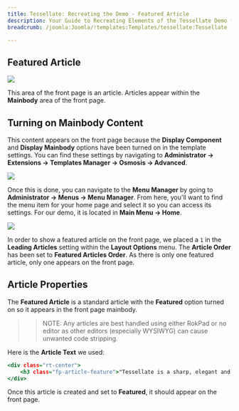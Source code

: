 ```yaml
---
title: Tessellate: Recreating the Demo - Featured Article
description: Your Guide to Recreating Elements of the Tessellate Demo for Joomla
breadcrumb: /joomla:Joomla/!templates:Templates/tessellate:Tessellate

---
```


Featured Article
-----

![][demo]

This area of the front page is an article. Articles appear within the **Mainbody** area of the front page.

Turning on Mainbody Content
-----

This content appears on the front page because the **Display Component** and **Display Mainbody** options have been turned on in the template settings. You can find these settings by navigating to **Administrator -> Extensions -> Templates Manager -> Osmosis -> Advanced**.

![][advanced]

Once this is done, you can navigate to the **Menu Manager** by going to **Administrator -> Menus -> Menu Manager**. From here, you'll want to find the menu item for your home page and select it so you can access its settings. For our demo, it is located in **Main Menu -> Home**.

![][menu]

In order to show a featured article on the front page, we placed a `1` in the **Leading Articles** setting within the **Layout Options** menu. The **Article Order** has been set to **Featured Articles Order**. As there is only one featured article, only one appears on the front page.

Article Properties
-----

The **Featured Article** is a standard article with the **Featured** option turned on so it appears in the front page mainbody.

>> NOTE: Any articles are best handled using either RokPad or no editor as other editors (especially WYSIWYG) can cause unwanted code stripping.

Here is the **Article Text** we used:

~~~ .html
<div class="rt-center">
    <h3 class="fp-article-feature">"Tessellate is a sharp, elegant and refined template. It is designed to not only enrich your content, but also to provide an overall artistic base, with animated extras, to impress your visitors, and best reflect the focus of your site." - <a href="index.php?option=com_content&view=article&amp;id=1&amp;Itemid=111">Read More</a></h3>
</div>
~~~

Once this article is created and set to **Featured**, it should appear on the front page.

[demo]: assets/demo_14.jpeg
[advanced]: assets/setadvanced.jpeg
[menu]: assets/menu.jpeg
